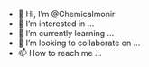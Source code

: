 - 👋 Hi, I’m @Chemicalmonir
- 👀 I’m interested in ...
- 🌱 I’m currently learning ...
- 💞️ I’m looking to collaborate on ...
- 📫 How to reach me ...

<!---
Chemicalmonir/Chemicalmonir is a ✨ special ✨ repository because its `README.md` (this file) appears on your GitHub profile.
You can click the Preview link to take a look at your changes.
--->
